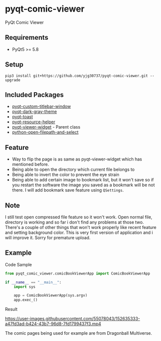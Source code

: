 # pyqt-comic-viewer
PyQt Comic Viewer

## Requirements
* PyQt5 >= 5.8

## Setup
```pip3 install git+https://github.com/yjg30737/pyqt-comic-viewer.git --upgrade```

## Included Packages
* <a href="https://github.com/yjg30737/pyqt-custom-titlebar-window.git">pyqt-custom-titlebar-window</a>
* <a href="https://github.com/yjg30737/pyqt-dark-gray-theme.git">pyqt-dark-gray-theme</a>
* <a href="https://github.com/yjg30737/pyqt-toast.git">pyqt-toast</a>
* <a href="https://github.com/yjg30737/pyqt-resource-helper.git">pyqt-resource-helper</a>
* <a href="https://github.com/yjg30737/pyqt-viewer-widget.git">pyqt-viewer-widget</a> - Parent class 
* <a href="https://github.com/yjg30737/python-open-filepath-and-select.git">python-open-filepath-and-select</a>

## Feature
* Way to flip the page is as same as pyqt-viewer-widget which has mentioned before.
* Being able to open the directory which current file belongs to
* Being able to invert the color to prevent the eye strain
* Being able to add certain image to bookmark list, but it won't save so if you restart the software the image you saved as a bookmark will be not there. I will add bookmark save feature using ```QSettings```.

## Note
I still test open compressed file feature so it won't work. Open normal file, directory is working and so far i don't find any problems at those two. There's a couple of other things that won't work properly like recent feature and setting background color. This is very first version of application and i will improve it. Sorry for premature upload.

## Example
Code Sample
```python
from pyqt_comic_viewer.comicBookViewerApp import ComicBookViewerApp

if __name__ == "__main__":
    import sys

    app = ComicBookViewerApp(sys.argv)
    app.exec_()
```

Result

https://user-images.githubusercontent.com/55078043/152635333-a47fd3ad-b424-43b7-96d8-7fd1799437f3.mp4

The comic pages being used for example are from Dragonball Multiverse.

